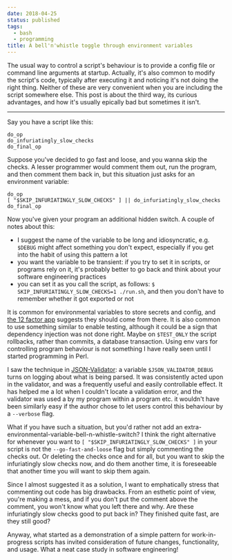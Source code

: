 ```yaml
---
date: 2018-04-25
status: published
tags:
  - bash
  - programming
title: A bell'n'whistle toggle through environment variables
---
```


The usual way to control a script's behaviour is to provide a config file or command line arguments at startup. Actually, it's also common to modify the script's code, typically after executing it and noticing it's not doing the right thing. Neither of these are very convenient when you are including the script somewhere else. This post is about the third way, its curious advantages, and how it's usually epically bad but sometimes it isn't.

---
Say you have a script like this:

    do_op
    do_infuriatingly_slow_checks
    do_final_op

Suppose you've decided to go fast and loose, and you wanna skip the checks. A lesser programmer would comment them out, run the program, and then comment them back in, but this situation just asks for an environment variable:

    do_op
    [ "$SKIP_INFURIATINGLY_SLOW_CHECKS" ] || do_infuriatingly_slow_checks
    do_final_op

Now you've given your program an additional hidden switch. A couple of notes about this:
- I suggest the name of the variable to be long and idiosyncratic, e.g. `$DEBUG` might affect something you don't expect, especially if you get into the habit of using this pattern a lot
- you want the variable to be transient: if you try to set it in scripts, or programs rely on it, it's probably better to go back and think about your software engineering practices
- you can set it as you call the script, as follows: `$ SKIP_INFURIATINGLY_SLOW_CHECKS=1 ./run.sh`, and then you don't have to remember whether it got exported or not

It is common for environmental variables to store secrets and config, and [the 12 factor app](https://12factor.net/) suggests they should come from there. It is also common to use something similar to enable testing, although it could be a sign that dependency injection was not done right. Maybe on `$TEST_ONLY` the script rollbacks, rather than commits, a database transaction.  Using env vars for controlling program behaviour is not something I have really seen until I started programming in Perl.

I saw the technique in [JSON-Validator](http://github.com/jhthorsen/json-validator): a variable `$JSON_VALIDATOR_DEBUG` turns on logging about what is being parsed. It was consistently acted upon in the validator, and was a frequently useful and easily controllable effect. It has helped me a lot when I couldn't locate a validation error, and the validator was used a by my program within a program etc. it wouldn't have been similarly easy if the author chose to let users control this behaviour by a `--verbose` flag.

What if you have such a situation, but you'd rather not add an extra-environmental-variable-bell-n-whistle-switch? I think the right alternative for whenever you want to `[ "$SKIP_INFURIATINGLY_SLOW_CHECKS" ]` in your script is not the `--go-fast-and-loose` flag but simply commenting the checks out. Or deleting the checks once and for all, but you want to skip the infuriatingly slow checks now, and do them another time, it is foreseeable that another time you will want to skip them again.

Since I almost suggested it as a solution, I want to emphatically stress that commenting out code has big drawbacks. From an esthetic point of view, you're making a mess, and if you don't put the comment above the comment, you won't know what you left there and why. Are these infuriatingly slow checks good to put back in? They finished quite fast, are they still good?

Anyway, what started as a demonstration of a simple pattern for work-in-progress scripts has invited consideration of future changes, functionality, and usage. What a neat case study in software engineering!
